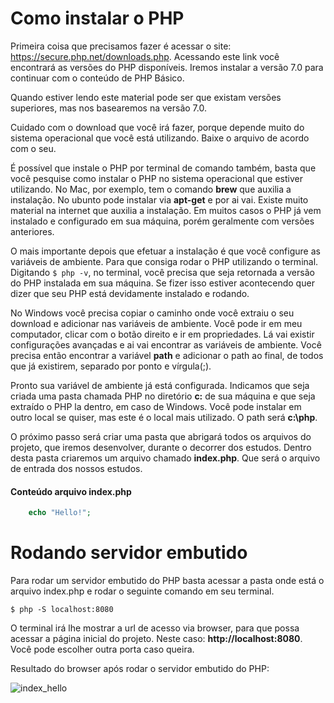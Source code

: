 # Como instalar o PHP

Primeira coisa que precisamos fazer é acessar o site: <https://secure.php.net/downloads.php>. Acessando este link você encontrará as versões do PHP disponíveis. Iremos instalar a versão 7.0 para continuar com o conteúdo de PHP Básico.

Quando estiver lendo este material pode ser que existam versões superiores, mas nos basearemos na versão 7.0.

Cuidado com o download que você irá fazer, porque depende muito do sistema operacional que você está utilizando. Baixe o arquivo de acordo com o seu.

É possível que instale o PHP por terminal de comando também, basta que você pesquise como instalar o PHP no sistema operacional que estiver utilizando. No Mac, por exemplo, tem o comando **brew** que auxilia a instalação. No ubunto pode instalar via **apt-get** e por ai vai. Existe muito material na internet que auxilia a instalação. Em muitos casos o PHP já vem instalado e configurado em sua máquina, porém geralmente com versões anteriores.

O mais importante depois que efetuar a instalação é que você configure as variáveis de ambiente. Para que consiga rodar o PHP utilizando o terminal. Digitando `$ php -v`, no terminal, você precisa que seja retornada a versão do PHP instalada em sua máquina. Se fizer isso estiver acontecendo quer dizer que seu PHP está devidamente instalado e rodando.

No Windows você precisa copiar o caminho onde você extraiu o seu download e adicionar nas variáveis de ambiente. Você pode ir em meu computador, clicar com o botão direito e ir em propriedades. Lá vai existir configurações avançadas e ai vai encontrar as variáveis de ambiente. Você precisa então encontrar a variável **path** e adicionar o path ao final, de todos que já existirem, separado por ponto e vírgula(;).

Pronto sua variável de ambiente já está configurada. Indicamos que seja criada uma pasta chamada PHP no diretório **c:** de sua máquina e que seja extraído o PHP la dentro, em caso de Windows. Você pode instalar em outro local se quiser, mas este é o local mais utilizado. O path será **c:\php**.

O próximo passo será criar uma pasta que abrigará todos os arquivos do projeto, que iremos desenvolver, durante o decorrer dos estudos. Dentro desta pasta criaremos um arquivo chamado **index.php**. Que será o arquivo de entrada dos nossos estudos.

#### Conteúdo arquivo index.php

```php
    echo "Hello!";
```

# Rodando servidor embutido

Para rodar um servidor embutido do PHP basta acessar a pasta onde está o arquivo index.php e rodar o seguinte comando em seu terminal.

`$ php -S localhost:8080`

O terminal irá lhe mostrar a url de acesso via browser, para que possa acessar a página inicial do projeto. Neste caso: **http://localhost:8080**. Você pode escolher outra porta caso queira.

Resultado do browser após rodar o servidor embutido do PHP:

![index_hello](./images/index_hello.png "index_hello")